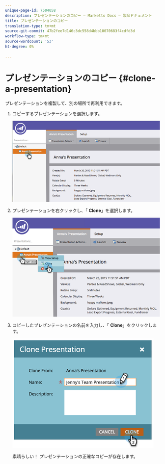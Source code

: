 ```yaml
---
unique-page-id: 7504058
description: プレゼンテーションのコピー — Marketto Docs — 製品ドキュメント
title: プレゼンテーションのコピー
translation-type: tm+mt
source-git-commit: 47b2fee7d146c3dc558d4bbb10070683f4cdfd3d
workflow-type: tm+mt
source-wordcount: '53'
ht-degree: 0%

---
```



# プレゼンテーションのコピー {#clone-a-presentation}

プレゼンテーションを複製して、別の場所で再利用できます。

1. コピーするプレゼンテーションを選択します。

   ![](assets/image2015-3-26-12-3a22-3a6.png)

1. プレゼンテーションを右クリックし、「 **Clone**」を選択します。

   ![](assets/image2015-3-26-12-3a22-3a47.png)

1. コピーしたプレゼンテーションの名前を入力し、「 **Clone**」をクリックします。

   ![](assets/image2015-3-20-16-3a14-3a44.png)

   素晴らしい！ プレゼンテーションの正確なコピーが存在します。

